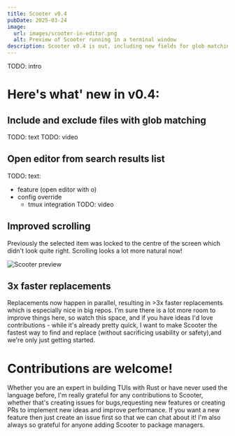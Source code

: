 ```yaml
---
title: Scooter v0.4
pubDate: 2025-03-24
image:
  url: images/scooter-in-editor.png
  alt: Preview of Scooter running in a terminal window
description: Scooter v0.4 is out, including new fields for glob matching files, editor integration and performance improvements
---
```


TODO: intro

# Here's what' new in v0.4:

## Include and exclude files with glob matching

TODO: text
TODO: video

## Open editor from search results list

TODO: text:
- feature (open editor with o)
- config override
  - tmux integration
TODO: video

## Improved scrolling

Previously the selected item was locked to the centre of the screen which didn't look quite right. Scrolling looks a lot more natural now!

![Scooter preview](gifs/scooter-0-4-scroll.gif)

## 3x faster replacements

Replacements now happen in parallel, resulting in >3x faster replacements which is especially nice in big repos. I'm sure there is a lot more room to improve things here, so watch this space, and if you have ideas I'd love contributions - while it's already pretty quick, I want to make Scooter the fastest way to find and replace (without sacrificing usability or safety),and we're only just getting started.


# Contributions are welcome!

Whether you are an expert in building TUIs with Rust or have never used the language before, I'm really grateful for any contributions to Scooter, whether that's creating issues for bugs,requesting new features or creating PRs to implement new ideas and improve performance. If you want a new feature then just create an issue first so that we can chat about it! I'm also always so grateful for anyone adding Scooter to package managers.

